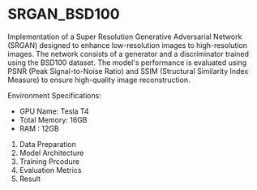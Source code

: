 # SRGAN_BSD100

Implementation of a Super Resolution Generative Adversarial Network (SRGAN) designed to enhance low-resolution images to high-resolution images. The network consists of a generator and a discriminator trained using the BSD100 dataset. The model's performance is evaluated using PSNR (Peak Signal-to-Noise Ratio) and SSIM (Structural Similarity Index Measure) to ensure high-quality image reconstruction.

Environment Specifications:
- GPU Name: Tesla T4
- Total Memory: 16GB
- RAM : 12GB

1. Data Preparation
2. Model Architecture
3. Training Prcodure
4. Evaluation Metrics
5. Result

